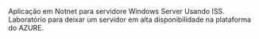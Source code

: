 Aplicação em Notnet para servidore Windows Server Usando ISS. 
Laboratório para deixar um servidor em alta disponibilidade na plataforma do AZURE.
